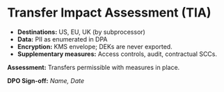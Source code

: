 # Transfer Impact Assessment (TIA)

- **Destinations:** US, EU, UK (by subprocessor)
- **Data:** PII as enumerated in DPA
- **Encryption:** KMS envelope; DEKs are never exported.
- **Supplementary measures:** Access controls, audit, contractual SCCs.

**Assessment:** Transfers permissible with measures in place.

**DPO Sign-off:** _Name, Date_
